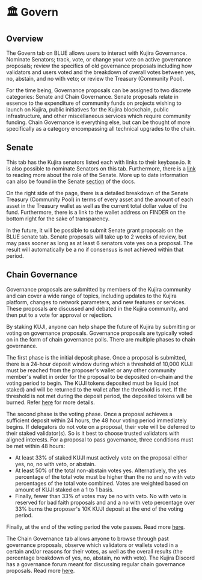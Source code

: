 # 🏛 Govern

## Overview

The Govern tab on BLUE allows users to interact with Kujira Governance. Nominate Senators; track, vote, or change your vote on active governance proposals; review the specifics of old governance proposals including how validators and users voted and the breakdown of overall votes between yes, no, abstain, and no with veto; or review the Treasury (Community Pool).

For the time being, Governance proposals can be assigned to two discrete categories: Senate and Chain Governance. Senate proposals relate in essence to the expenditure of community funds on projects wishing to launch on Kujira, public initiatives for the Kujira blockchain, public infrastructure, and other miscellaneous services which require community funding. Chain Governance is everything else, but can be thought of more specifically as a category encompassing all technical upgrades to the chain.  &#x20;

## Senate

This tab has the Kujira senators listed each with links to their keybase.io. It is also possible to nominate Senators on this tab. Furthermore, there is a [link](https://medium.com/team-kujira/kujira-governance-grows-up-ca8b7c87753b) to reading more about the role of the Senate. More up to date information can also be found in the Senate [section](../senate.md) of the docs.

On the right side of the page, there is a detailed breakdown of the Senate Treasury (Community Pool) in terms of every asset and the amount of each asset in the Treasury wallet as well as the current total dollar value of the fund. Furthermore, there is a link to the wallet address on FINDER on the bottom right for the sake of transparency.&#x20;

In the future, it will be possible to submit Senate grant proposals on the BLUE senate tab. Senate proposals will take up to 2 weeks of review, but may pass sooner as long as at least 6 senators vote yes on a proposal. The result will automatically be a no if consensus is not achieved within that period.

## Chain Governance

Governance proposals are submitted by members of the Kujira community and can cover a wide range of topics, including updates to the Kujira platform, changes to network parameters, and new features or services. These proposals are discussed and debated in the Kujira community, and then put to a vote for approval or rejection.

By staking KUJI, anyone can help shape the future of Kujira by submitting or voting on governance proposals. Governance proposals are typically voted on in the form of chain governance polls. There are multiple phases to chain governance.&#x20;

The first phase is the initial deposit phase. Once a proposal is submitted, there is a 24-hour deposit window during which a threshold of 10,000 KUJI must be reached from the proposer's wallet or any other community member's wallet in order for the proposal to be deposited on-chain and the voting period to begin. The KUJI tokens deposited must be liquid (not staked) and will be returned to the wallet after the threshold is met. If the threshold is not met during the deposit period, the deposited tokens will be burned. Refer [here](https://docs.kujira.app/governance/submit-a-proposal) for more details.

The second phase is the voting phase. Once a proposal achieves a sufficient deposit within 24 hours, the 48 hour voting period immediately begins. If delegators do not vote on a proposal, their vote will be deferred to their staked validator(s). So is it best to choose trusted validators with aligned interests. For a proposal to pass governance, three conditions must be met within 48 hours:

* At least 33% of staked KUJI must actively vote on the proposal either yes, no, no with veto, or abstain.
* At least 50% of the total non-abstain votes yes. Alternatively, the yes percentage of the total vote must be higher than the no and no with veto percentages of the total vote combined. Votes are weighted based on amount of KUJI staked on a 1 to 1 basis.
* Finally, fewer than 33% of votes may be no with veto. No with veto is reserved for bad faith proposals and and a no with veto percentage over 33% burns the proposer's 10K KUJI deposit at the end of the voting period.&#x20;

Finally, at the end of the voting period the vote passes. Read more [here](https://docs.kujira.app/governance/vote-on-proposals).&#x20;

The Chain Governance tab allows anyone to browse through past governance proposals, observe which validators or wallets voted in a certain and/or reasons for their votes, as well as the overall results (the percentage breakdown of yes, no, abstain, no with veto). The Kujira Discord has a governance forum meant for discussing regular chain governance proposals. Read more [here](../../governance/discord-governance-forum.md).&#x20;



